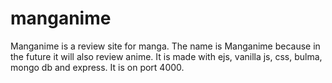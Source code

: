 # manganime

Manganime is a review site for manga. The name is Manganime because in the future it will also review anime.
It is made with ejs, vanilla js, css, bulma, mongo db and express. It is on port 4000.
